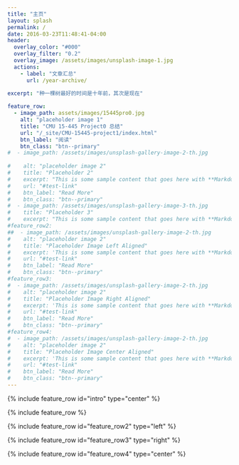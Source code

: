 ```yaml
---
title: "主页"
layout: splash
permalink: /
date: 2016-03-23T11:48:41-04:00
header:
  overlay_color: "#000"
  overlay_filter: "0.2"
  overlay_image: /assets/images/unsplash-image-1.jpg
  actions:
    - label: "文章汇总"
      url: /year-archive/
  
excerpt: "种一棵树最好的时间是十年前，其次是现在"

feature_row:
  - image_path: assets/images/15445pro0.jpg
    alt: "placeholder image 1"
    title: "CMU 15-445 Project0 总结"
    url: "/_site/CMU-15445-project1/index.html"
    btn_label: "阅读"
    btn_class: "btn--primary"
#  - image_path: /assets/images/unsplash-gallery-image-2-th.jpg
    
#    alt: "placeholder image 2"
#    title: "Placeholder 2"
#    excerpt: "This is some sample content that goes here with **Markdown** formatting."
#    url: "#test-link"
#    btn_label: "Read More"
#    btn_class: "btn--primary"
#  - image_path: /assets/images/unsplash-gallery-image-3-th.jpg
#    title: "Placeholder 3"
#    excerpt: "This is some sample content that goes here with **Markdown** formatting."
#feature_row2:
##  - image_path: /assets/images/unsplash-gallery-image-2-th.jpg
#    alt: "placeholder image 2"
#    title: "Placeholder Image Left Aligned"
#    excerpt: 'This is some sample content that goes here with **Markdown** formatting. Left aligned with `type="left"`'
#    url: "#test-link"
#    btn_label: "Read More"
#    btn_class: "btn--primary"
#feature_row3:
#  - image_path: /assets/images/unsplash-gallery-image-2-th.jpg
#    alt: "placeholder image 2"
#    title: "Placeholder Image Right Aligned"
#    excerpt: 'This is some sample content that goes here with **Markdown** formatting. Right aligned with `type="right"`'
#    url: "#test-link"
#    btn_label: "Read More"
#    btn_class: "btn--primary"
#feature_row4:
#  - image_path: /assets/images/unsplash-gallery-image-2-th.jpg
#    alt: "placeholder image 2"
#    title: "Placeholder Image Center Aligned"
#    excerpt: 'This is some sample content that goes here with **Markdown** formatting. Centered with `type="center"`'
#    url: "#test-link"
#    btn_label: "Read More"
#    btn_class: "btn--primary"
---
```


{% include feature_row id="intro" type="center" %}

{% include feature_row %}

{% include feature_row id="feature_row2" type="left" %}

{% include feature_row id="feature_row3" type="right" %}

{% include feature_row id="feature_row4" type="center" %}
